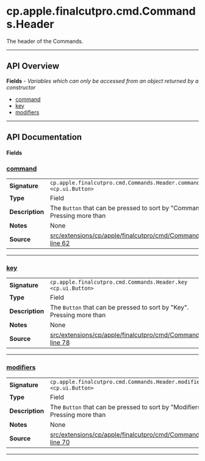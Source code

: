 # cp.apple.finalcutpro.cmd.Commands.Header

The header of the Commands.

---

## API Overview
**Fields** - _Variables which can only be accessed from an object returned by a constructor_
 * [command](#command)
 * [key](#key)
 * [modifiers](#modifiers)


---

## API Documentation

#### Fields


### [command](#command)

|                                             |                                                                                     |
| --------------------------------------------|-------------------------------------------------------------------------------------|
| **Signature**                               | `cp.apple.finalcutpro.cmd.Commands.Header.command <cp.ui.Button>`                                                                    |
| **Type**                                    | Field                                                                     |
| **Description**                             | The `Button` that can be pressed to sort by "Command". Pressing more than                                                                     |
| **Notes**                                   | None |
| **Source**                                  | [src/extensions/cp/apple/finalcutpro/cmd/Commands.lua line 62](https://github.com/CommandPost/CommandPost/blob/develop/src/extensions/cp/apple/finalcutpro/cmd/Commands.lua#L62) |

---


### [key](#key)

|                                             |                                                                                     |
| --------------------------------------------|-------------------------------------------------------------------------------------|
| **Signature**                               | `cp.apple.finalcutpro.cmd.Commands.Header.key <cp.ui.Button>`                                                                    |
| **Type**                                    | Field                                                                     |
| **Description**                             | The `Button` that can be pressed to sort by "Key". Pressing more than                                                                     |
| **Notes**                                   | None |
| **Source**                                  | [src/extensions/cp/apple/finalcutpro/cmd/Commands.lua line 78](https://github.com/CommandPost/CommandPost/blob/develop/src/extensions/cp/apple/finalcutpro/cmd/Commands.lua#L78) |

---


### [modifiers](#modifiers)

|                                             |                                                                                     |
| --------------------------------------------|-------------------------------------------------------------------------------------|
| **Signature**                               | `cp.apple.finalcutpro.cmd.Commands.Header.modifiers <cp.ui.Button>`                                                                    |
| **Type**                                    | Field                                                                     |
| **Description**                             | The `Button` that can be pressed to sort by "Modifiers". Pressing more than                                                                     |
| **Notes**                                   | None |
| **Source**                                  | [src/extensions/cp/apple/finalcutpro/cmd/Commands.lua line 70](https://github.com/CommandPost/CommandPost/blob/develop/src/extensions/cp/apple/finalcutpro/cmd/Commands.lua#L70) |

---

